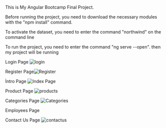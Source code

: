 This is My Angular Bootcamp Final Project.
 
 Before running the project, you need to download the necessary modules with the "npm install" command.
 
 To activate the dataset, you need to enter the command "northwind" on the command line
 
 
 To run the project, you need to enter the command "ng serve --open".
then my project will be running

Login Page
![login](https://user-images.githubusercontent.com/93714072/184371161-7a8beddf-b676-4832-8619-18a9941ab54e.PNG)

Register Page![Register](https://user-images.githubusercontent.com/93714072/184371347-b1516b4d-db45-4d5f-b5ee-ff7a013e598c.PNG)

İntro Page
![Index Page](https://user-images.githubusercontent.com/93714072/184371772-ca94b1ee-cc39-456f-a4f7-22b813a14371.PNG)

Product Page
![products](https://user-images.githubusercontent.com/93714072/184372069-5c7b54fc-c058-4991-b353-05c768b37293.PNG)

Categories Page
![Categories](https://user-images.githubusercontent.com/93714072/184372355-f6090bc6-0fcc-45ce-a158-5dbf5a12bed5.PNG)

Employees Page

Contact Us Page
![contactus](https://user-images.githubusercontent.com/93714072/184372483-0d923cb4-08fb-47bd-8801-c6ccd71c078c.PNG)
